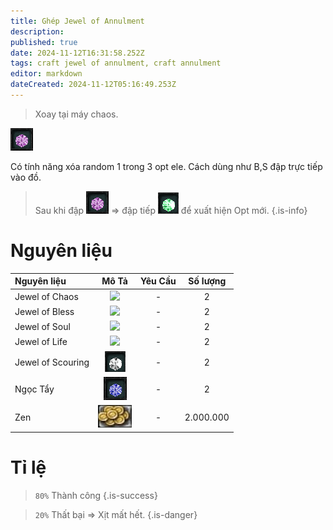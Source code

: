 ```yaml
---
title: Ghép Jewel of Annulment
description: 
published: true
date: 2024-11-12T16:31:58.252Z
tags: craft jewel of annulment, craft annulment
editor: markdown
dateCreated: 2024-11-12T05:16:49.253Z
---
```


> Xoay tại máy chaos.

![jewel-of-annulment](/assets/jewels/jewel-of-annulment.png)

Có tính năng xóa random 1 trong 3 opt ele. Cách dùng như B,S đập trực tiếp vào đồ.

> Sau khi đập ![jewel-of-annulment](/assets/jewels/jewel-of-annulment.png) => đập tiếp ![jewel-of-augmentation.gif](/assets/jewels/jewel-of-augmentation.gif) để xuất hiện Opt mới.
{.is-info}

# Nguyên liệu

| Nguyên liệu | Mô Tả | Yêu Cầu | Số lượng |
|:------------|:----:|:--------:|:---------:|
| Jewel of Chaos | ![](https://mu0rs.com/item_images/12/15.gif) | - | 2 |
| Jewel of Bless | ![](https://mu0rs.com/item_images/14/13.gif) | - | 2 |
| Jewel of Soul | ![](https://mu0rs.com/item_images/14/14.gif) | - | 2 |
| Jewel of Life | ![](https://mu0rs.com/item_images/14/16.gif) | - | 2 |
| Jewel of Scouring | ![jewel-of-scouring.gif](/assets/jewels/jewel-of-scouring.gif) | - | 2 |
| Ngọc Tẩy | ![](/assets/jewels/ngoc-tay.png) | - | 2 |
| Zen | ![zen.png](/assets/zen.png) | - | 2.000.000 |

# Tỉ lệ

> `80%` Thành công
{.is-success}

> `20%` Thất bại => Xịt mất hết.
{.is-danger}